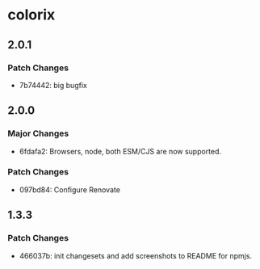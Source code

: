 # colorix

## 2.0.1

### Patch Changes

- 7b74442: big bugfix

## 2.0.0

### Major Changes

- 6fdafa2: Browsers, node, both ESM/CJS are now supported.

### Patch Changes

- 097bd84: Configure Renovate

## 1.3.3

### Patch Changes

- 466037b: init changesets and add screenshots to README for npmjs.
